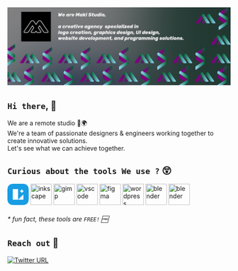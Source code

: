 ![profile-banner](https://github.com/maki-studio/.github/blob/main/profile/github-banner.png?raw=true)
---
## `Hi there`, 👋
We are a remote studio 📍🌍  
We're a team of passionate designers & engineers working together to create innovative solutions.  
Let's see what we can achieve together.  

<!--

**Here are some ideas to get you started:**

🙋‍♀️ A short introduction - what is your organization all about?
🌈 Contribution guidelines - how can the community get involved?
👩‍💻 Useful resources - where can the community find your docs? Is there anything else the community should know?
🍿 Fun facts - what does your team eat for breakfast?
🧙 Remember, you can do mighty things with the power of [Markdown](https://docs.github.com/github/writing-on-github/getting-started-with-writing-and-formatting-on-github/basic-writing-and-formatting-syntax)
-->

## `Curious about the tools We use ?` 😲 

<div align="">

<a href="https://icons8.com/lunacy"><img width="48" height="48" title="lunacy"  src="https://raw.githubusercontent.com/maki-studio/.github/b974af72f4208daf7678d1cf772096e55bcc7aa0/profile/lunacy-logo.svg" /></a>
<a href="https://inkscape.org/"><img  width="48" height="48" title="inkscape" src="https://cdn.jsdelivr.net/gh/devicons/devicon/icons/inkscape/inkscape-original.svg" /></a> 
<a href="https://www.gimp.org/"><img width="48" height="48" title="gimp" src="https://cdn.jsdelivr.net/gh/devicons/devicon/icons/gimp/gimp-original.svg" /></a> 
<a href="https://code.visualstudio.com/"><img width="48" height="48" title="vscode" src="https://cdn.jsdelivr.net/gh/devicons/devicon/icons/vscode/vscode-original.svg" /></a>
<a href="https://www.figma.com/"><img width="48" height="48" title="figma" src="https://cdn.jsdelivr.net/gh/devicons/devicon/icons/figma/figma-original.svg" /></a>
<a href="https://wordpress.com/"><img width="48" height="48" title="wordpress" src="https://cdn.jsdelivr.net/gh/devicons/devicon/icons/wordpress/wordpress-plain.svg" /></a> 
<a href="https://www.blender.org/"><img width="48" height="48" title="blender" src="https://cdn.jsdelivr.net/gh/devicons/devicon/icons/blender/blender-original.svg" /></a> 
<a href="https://www.canva.com/"><img width="48" height="48" title="blender" src="https://cdn.jsdelivr.net/gh/devicons/devicon/icons/canva/canva-original.svg" /></a>                 
          
</div>

###### * fun fact, these tools are `FREE!` 🆓


## `Reach out` 💬

[![Twitter URL](https://img.shields.io/twitter/url?url=https%3A%2F%2Ftwitter.com%2Fshokosamuel&label=twitter)](https://twitter.com/shokosamuel)


